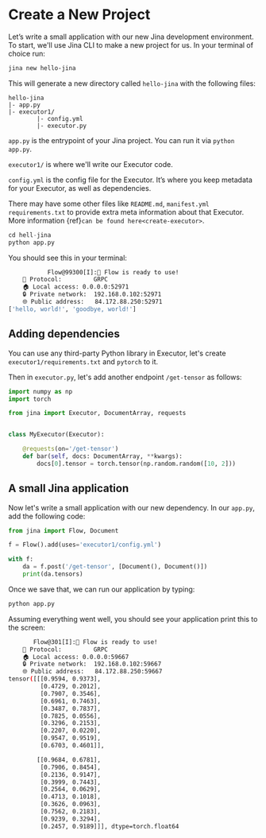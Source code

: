 # Create a New Project

Let’s write a small application with our new Jina development environment. To start, we'll use Jina CLI to make a new project for us. In your terminal of choice run:

```bash
jina new hello-jina
```

This will generate a new directory called `hello-jina` with the following files:

```text
hello-jina
|- app.py
|- executor1/
        |- config.yml
        |- executor.py
```

`app.py` is the entrypoint of your Jina project. You can run it via `python app.py`. 

`executor1/` is where we'll write our Executor code.

`config.yml` is the config file for the Executor. It’s where you keep metadata for your Executor, as well as dependencies.

There may have some other files like `README.md`, `manifest.yml`  `requirements.txt` to provide extra meta information about that Executor. More information {ref}`can be found here<create-executor>`.

```python
cd hell-jina
python app.py
```

You should see this in your terminal:

```bash
           Flow@99300[I]:🎉 Flow is ready to use!
	🔗 Protocol: 		GRPC
	🏠 Local access:	0.0.0.0:52971
	🔒 Private network:	192.168.0.102:52971
	🌐 Public address:	84.172.88.250:52971
['hello, world!', 'goodbye, world!']
```

## Adding dependencies

You can use any third-party Python library in Executor, let's create `executor1/requirements.txt` and `pytorch` to it.

Then in `executor.py`, let's add another endpoint `/get-tensor` as follows:

```python
import numpy as np
import torch

from jina import Executor, DocumentArray, requests


class MyExecutor(Executor):

    @requests(on='/get-tensor')
    def bar(self, docs: DocumentArray, **kwargs):
        docs[0].tensor = torch.tensor(np.random.random([10, 2]))
```

## A small Jina application


Now let's write a small application with our new dependency. In our `app.py`, add the following code:

```python
from jina import Flow, Document

f = Flow().add(uses='executor1/config.yml')

with f:
    da = f.post('/get-tensor', [Document(), Document()])
    print(da.tensors)
```

Once we save that, we can run our application by typing:

```bash
python app.py
```

Assuming everything went well, you should see your application print this to the screen:

```bash
       Flow@301[I]:🎉 Flow is ready to use!
	🔗 Protocol: 		GRPC
	🏠 Local access:	0.0.0.0:59667
	🔒 Private network:	192.168.0.102:59667
	🌐 Public address:	84.172.88.250:59667
tensor([[[0.9594, 0.9373],
         [0.4729, 0.2012],
         [0.7907, 0.3546],
         [0.6961, 0.7463],
         [0.3487, 0.7837],
         [0.7825, 0.0556],
         [0.3296, 0.2153],
         [0.2207, 0.0220],
         [0.9547, 0.9519],
         [0.6703, 0.4601]],

        [[0.9684, 0.6781],
         [0.7906, 0.8454],
         [0.2136, 0.9147],
         [0.3999, 0.7443],
         [0.2564, 0.0629],
         [0.4713, 0.1018],
         [0.3626, 0.0963],
         [0.7562, 0.2183],
         [0.9239, 0.3294],
         [0.2457, 0.9189]]], dtype=torch.float64
```